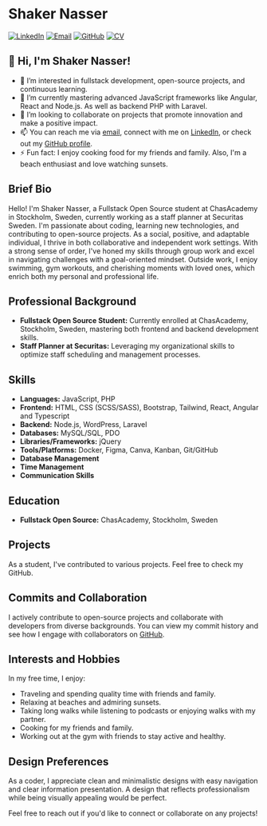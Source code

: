 # Shaker Nasser

[![LinkedIn](https://img.shields.io/badge/LinkedIn-ShakerNasser-blue)](https://www.linkedin.com/in/shaker-nasser-72a80b291/)
[![Email](https://img.shields.io/badge/Email-shaker.nasser%40outlook.com-orange)](mailto:shaker.nasser@outlook.com)
[![GitHub](https://img.shields.io/badge/GitHub-ShakerNasser-green)](https://github.com/ShakerNasser)
[![CV](https://img.shields.io/badge/CV-View-blue)](https://sway.cloud.microsoft/ncjDS7DLszzLaBYz?authoringPlay=true&publish)

## 👋 Hi, I'm Shaker Nasser!

- 👀 I’m interested in fullstack development, open-source projects, and continuous learning.
- 🌱 I’m currently mastering advanced JavaScript frameworks like Angular, React and Node.js. As well as backend PHP with Laravel. 
- 💞️ I’m looking to collaborate on projects that promote innovation and make a positive impact.
- 📫 You can reach me via [email](mailto:shaker.nasser@outlook.com), connect with me on [LinkedIn](https://www.linkedin.com/in/shaker-nasser-72a80b291/), or check out my [GitHub profile](https://github.com/ShakerNasser).
- ⚡ Fun fact: I enjoy cooking food for my friends and family. Also, I'm a beach enthusiast and love watching sunsets.

## Brief Bio
Hello! I'm Shaker Nasser, a Fullstack Open Source student at ChasAcademy in Stockholm, Sweden, currently working as a staff planner at Securitas Sweden. I'm passionate about coding, learning new technologies, and contributing to open-source projects. As a social, positive, and adaptable individual, I thrive in both collaborative and independent work settings. With a strong sense of order, I've honed my skills through group work and excel in navigating challenges with a goal-oriented mindset. Outside work, I enjoy swimming, gym workouts, and cherishing moments with loved ones, which enrich both my personal and professional life.

## Professional Background
- **Fullstack Open Source Student:** Currently enrolled at ChasAcademy, Stockholm, Sweden, mastering both frontend and backend development skills.
- **Staff Planner at Securitas:** Leveraging my organizational skills to optimize staff scheduling and management processes.

## Skills
- **Languages:** JavaScript, PHP
- **Frontend:** HTML, CSS (SCSS/SASS), Bootstrap, Tailwind, React, Angular and Typescript
- **Backend:** Node.js, WordPress, Laravel
- **Databases:** MySQL/SQL, PDO
- **Libraries/Frameworks:** jQuery
- **Tools/Platforms:** Docker, Figma, Canva, Kanban, Git/GitHub
- **Database Management**
- **Time Management**
- **Communication Skills**

## Education
- **Fullstack Open Source:** ChasAcademy, Stockholm, Sweden

## Projects
As a student, I've contributed to various projects. Feel free to check my GitHub.

## Commits and Collaboration
I actively contribute to open-source projects and collaborate with developers from diverse backgrounds. You can view my commit history and see how I engage with collaborators on [GitHub](https://github.com/ShakerNasser).

## Interests and Hobbies
In my free time, I enjoy:
- Traveling and spending quality time with friends and family.
- Relaxing at beaches and admiring sunsets.
- Taking long walks while listening to podcasts or enjoying walks with my partner.
- Cooking for my friends and family.
- Working out at the gym with friends to stay active and healthy.

## Design Preferences
As a coder, I appreciate clean and minimalistic designs with easy navigation and clear information presentation.
A design that reflects professionalism while being visually appealing would be perfect.

Feel free to reach out if you'd like to connect or collaborate on any projects!
